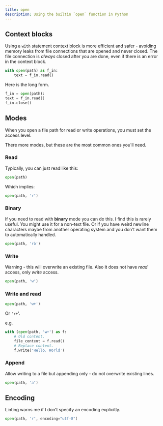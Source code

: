 ```yaml
---
title: open
description: Using the builtin `open` function in Python
---
```



## Context blocks

Using a `with` statement context block is more efficient and safer - avoiding memory leaks from file connections that are opened and never closed. The file connection is _always_ closed after you are done, even if there is an error in the context block.

```python
with open(path) as f_in:
    text = f_in.read()
```

Here is the long form.

```python
f_in = open(path):
text = f_in.read()
f_in.close()
```


## Modes

When you open a file path for read or write operations, you must set the access level.

There more modes, but these are the most common ones you'll need.

### Read

Typically, you can just read like this:

```python
open(path)
```

Which implies:

```python
open(path, 'r')
```

### Binary

If you need to read with **binary** mode you can do this. I find this is rarely useful. You might use it for a non-text file. Or if you have weird newline characters maybe from another operating system and you don't want them to automatically handled.

```python
open(path, 'rb')
```

### Write

Warning - this will overwrite an existing file. Also it does not have _read_ access, only _write_ access.

```python
open(path, 'w')
```

### Write and read

```python
open(path, 'w+')
```

Or `'r+`'.

e.g.

```python
with (open(path, 'w+') as f:
    # Old content.
    file_content = f.read()
    # Replace content.
    f.write('Hello, World')
```

### Append

Allow writing to a file but appending only - do not overwrite existing lines.

```python
open(path, 'a')
```


## Encoding

Linting warns me if I don't specify an encoding explicitly.

```python
open(path, 'r', encoding="utf-8")
```
